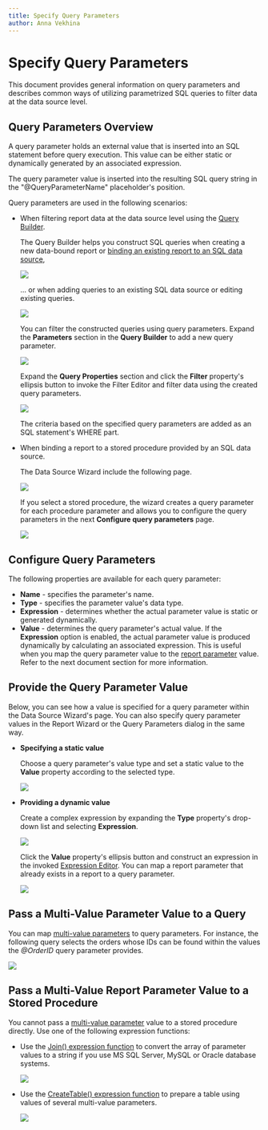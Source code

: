 ```yaml
---
title: Specify Query Parameters
author: Anna Vekhina
---
```

# Specify Query Parameters

This document provides general information on query parameters and describes common ways of utilizing parametrized SQL queries to filter data at the data source level.

## Query Parameters Overview
A query parameter holds an external value that is inserted into an SQL statement before query execution. This value can be either static or dynamically generated by an associated expression.

The query parameter value is inserted into the resulting SQL query string in the "\@QueryParameterName" placeholder's position.

Query parameters are used in the following scenarios:

* When filtering report data at the data source level using the [Query Builder](../report-designer-tools/query-builder.md).
	
	The Query Builder helps you construct SQL queries when creating a new data-bound report or [binding an existing report to an SQL data source](bind-a-report-to-a-database.md),
	
	![](../../../images/eurd-web-query-parameters-create-query.png)
	
	... or when adding queries to an existing SQL data source or editing existing queries.
	
	![](../../../images/eurd-web-query-parameters-add-edit-queries.png)
	
	You can filter the constructed queries using query parameters. Expand the **Parameters** section in the **Query Builder** to add a new query parameter.
	
	![](../../../images/eurd-web-query-parameters-add-in-query-builder.png)
	
	Expand the **Query Properties** section and click the **Filter** property's ellipsis button to invoke the Filter Editor and filter data using the created query parameters.
	
	![](../../../images/eurd-web-query-parameters-in-filter-editor.png)
	
	The criteria based on the specified query parameters are added as an SQL statement's WHERE part.
	
* When binding a report to a stored procedure provided by an SQL data source.
	
	The Data Source Wizard include the following page. 
    
    ![](../../../images/eurd-web-query-parameters-select-stored-procedure.png)
    
    If you select a stored procedure, the wizard creates a query parameter for each procedure parameter and allows you to configure the query parameters in the next **Configure query parameters** page.
	
	![](../../../images/eurd-web-query-parameters-for-stored-procedure.png)

## Configure Query Parameters
The following properties are available for each query parameter:

* **Name** - specifies the parameter's name.
* **Type** - specifies the parameter value's data type.
* **Expression** - determines whether the actual parameter value is static or generated dynamically.
* **Value** - determines the query parameter's actual value. If the **Expression** option is enabled, the actual parameter value is produced dynamically by calculating an associated expression. This is useful when you map the query parameter value to the [report parameter](../use-report-parameters.md) value. Refer to the next document section for more information.

## Provide the Query Parameter Value
Below, you can see how a value is specified for a query parameter within the Data Source Wizard's page. You can also specify query parameter values in the Report Wizard or the Query Parameters dialog in the same way.

* **Specifying a static value**
	
	Choose a query parameter's value type and set a static value to the **Value** property according to the selected type.
	
	![](../../../images/eurd-web-query-parameters-static-value.png)

* **Providing a dynamic value**
	
	Create a complex expression by expanding the **Type** property's drop-down list and selecting **Expression**.
		
	![](../../../images/eurd-web-query-parameters-dynamic-expression.png)
		
	Click the **Value** property's ellipsis button and construct an expression in the invoked [Expression Editor](../report-designer-tools/expression-editor.md). You can map a report parameter that already exists in a report to a query parameter.
		
	![](../../../images/eurd-web-query-parameters-expression-editor.png)

## Pass a Multi-Value Parameter Value to a Query
You can map [multi-value parameters](../use-report-parameters/multi-value-report-parameters.md) to query parameters. 
For instance, the following query selects the orders whose IDs can be found within the values the _\@OrderID_ query parameter provides.

![](../../../images/eurd-web-query-parameters-map-to-multi-value-parameter.png)

## Pass a Multi-Value Report Parameter Value to a Stored Procedure
You cannot pass a [multi-value parameter](../use-report-parameters/multi-value-report-parameters.md) value to a stored procedure directly. Use one of the following expression functions:

* Use the [Join() expression function](../use-expressions/functions-in-expressions.md) to convert the array of parameter values to a string if you use MS SQL Server, MySQL or Oracle database systems.

	![](../../../images/eurd-web-query-parameters-join-expression-function.png)

* Use the [CreateTable() expression function](../use-expressions/functions-in-expressions.md) to prepare a table using values of several multi-value parameters.

	![](../../../images/eurd-web-query-parameters-createtable-expression-function.png)
